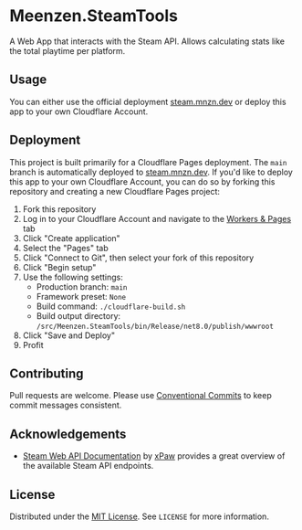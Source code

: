 # Meenzen.SteamTools

A Web App that interacts with the Steam API. Allows calculating stats like the total playtime per platform.

## Usage

You can either use the official deployment [steam.mnzn.dev](https://steam.mnzn.dev/) or deploy this app to your own Cloudflare Account.

## Deployment

This project is built primarily for a Cloudflare Pages deployment. The `main` branch is automatically deployed to [steam.mnzn.dev](https://steam.mnzn.dev/).
If you'd like to deploy this app to your own Cloudflare Account, you can do so by forking this repository and creating a new Cloudflare Pages project:

1. Fork this repository
2. Log in to your Cloudflare Account and navigate to the [Workers & Pages](https://dash.cloudflare.com/?to=/:account/workers-and-pages) tab
3. Click "Create application"
4. Select the "Pages" tab
5. Click "Connect to Git", then select your fork of this repository
6. Click "Begin setup"
7. Use the following settings:
   - Production branch: `main`
   - Framework preset: `None`
   - Build command: `./cloudflare-build.sh`
   - Build output directory: `/src/Meenzen.SteamTools/bin/Release/net8.0/publish/wwwroot`
8. Click "Save and Deploy"
9. Profit

## Contributing

Pull requests are welcome. Please use [Conventional Commits](https://www.conventionalcommits.org/) to keep
commit messages consistent.

## Acknowledgements

- [Steam Web API Documentation](https://steamapi.xpaw.me/) by [xPaw](https://github.com/xPaw) provides a great overview of the available Steam API endpoints.

## License

Distributed under the [MIT License](https://choosealicense.com/licenses/mit/). See `LICENSE` for more information.
